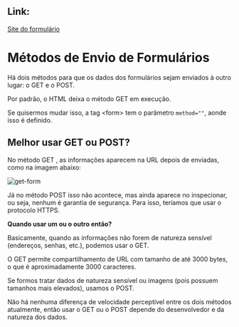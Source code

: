 ## Link:

[Site do formulário](https://andersonr-o.github.io/Html-Css/Formul%C3%A1rios/form001.html)

# Métodos de Envio de Formulários

Há dois métodos para que os dados dos formulários sejam enviados à outro lugar: o GET e o POST.

Por padrão, o HTML deixa o método GET em execução.

Se quisermos mudar isso, a tag &lt;form&gt; tem o parâmetro ``method=""``, aonde isso é definido.

## Melhor usar GET ou POST?

No método GET , as informações aparecem na URL depois de enviadas, como na imagem abaixo:

![get-form](https://user-images.githubusercontent.com/97858145/185234646-0e5401b9-1322-4aab-a2e7-08b08f480913.png)

Já no método POST isso não acontece, mas ainda aparece no inspecionar, ou seja, nenhum é garantia de segurança. Para isso, teríamos que usar o protocolo HTTPS.

**Quando usar um ou  o outro então?**

Basicamente, quando as informações não forem de natureza sensível (endereços, senhas, etc.), podemos usar o GET.

O GET permite compartilhamento de URL com tamanho de até 3000 bytes, o que é aproximadamente 3000 caracteres.

Se formos tratar dados de natureza sensível ou imagens (pois possuem tamanhos mais elevados), usamos o POST.

Não há nenhuma diferença de velocidade perceptível entre os dois métodos atualmente, então usar o GET ou o POST depende do desenvolvedor e da natureza dos dados.
